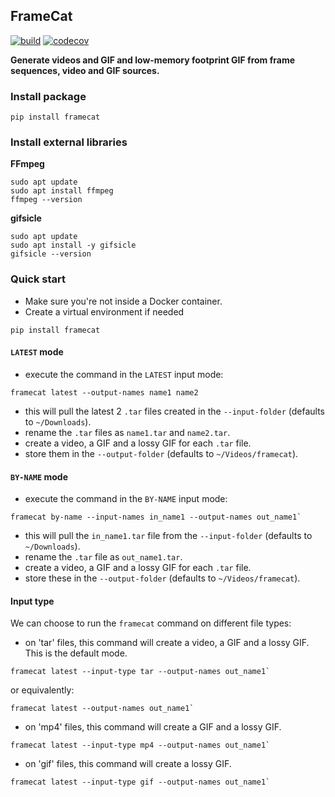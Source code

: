 ## FrameCat
[![build](https://github.com/simon-lc/framecat/actions/workflows/build.yml/badge.svg)](https://github.com/simon-lc/framecat/actions/workflows/build.yml)
[![codecov](https://codecov.io/gh/simon-lc/framecat/graph/badge.svg?token=CUWTT7EK5E)](https://codecov.io/gh/simon-lc/framecat)

**Generate videos and GIF and low-memory footprint GIF from frame sequences, video and GIF sources.**

### Install package
```
pip install framecat
```
### Install external libraries
**FFmpeg**
```
sudo apt update
sudo apt install ffmpeg
ffmpeg --version
```

**gifsicle**
```
sudo apt update
sudo apt install -y gifsicle
gifsicle --version
```

### Quick start
- Make sure you're not inside a Docker container.
- Create a virtual environment if needed
```
pip install framecat
```

#### `LATEST` mode
- execute the command in the `LATEST` input mode: 
```
framecat latest --output-names name1 name2
```
- this will pull the latest 2 `.tar` files created in the `--input-folder` (defaults to `~/Downloads`).
- rename the `.tar` files as `name1.tar` and `name2.tar`.
- create a video, a GIF and a lossy GIF for each `.tar` file. 
- store them in the `--output-folder` (defaults to `~/Videos/framecat`).


#### `BY-NAME` mode
- execute the command in the `BY-NAME` input mode:
```
framecat by-name --input-names in_name1 --output-names out_name1`
```
- this will pull the `in_name1.tar` file from the `--input-folder` (defaults to `~/Downloads`).
- rename the `.tar` file as `out_name1.tar`.
- create a video, a GIF and a lossy GIF for each `.tar` file. 
- store these in the `--output-folder` (defaults to `~/Videos/framecat`).


#### Input type
We can choose to run the `framecat` command on different file types:
- on 'tar' files, this command will create a video, a GIF and a lossy GIF. This is the default mode. 
```
framecat latest --input-type tar --output-names out_name1`
```
or equivalently:
```
framecat latest --output-names out_name1`
```
- on 'mp4' files, this command will create a GIF and a lossy GIF. 
```
framecat latest --input-type mp4 --output-names out_name1`
```
- on 'gif' files, this command will create a lossy GIF.
```
framecat latest --input-type gif --output-names out_name1`
```